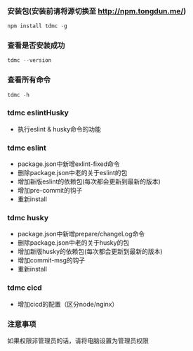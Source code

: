 <!--
 * @Author: zyj yongjian.zheng@tongdun.me
 * @Date: 2022-04-29 15:24:35
 * @LastEditors: zyj yongjian.zheng@tongdun.me
 * @LastEditTime: 2022-05-16 10:18:44
 * @FilePath: /td-lint-cli/README.md
 * @Description: 这是默认设置,请设置`customMade`, 打开koroFileHeader查看配置 进行设置: https://github.com/OBKoro1/koro1FileHeader/wiki/%E9%85%8D%E7%BD%AE
-->
### 安装包(安装前请将源切换至 <http://npm.tongdun.me/>)

``` javascript
npm install tdmc -g
```

### 查看是否安装成功

``` javascript
tdmc --version
```

### 查看所有命令

``` javascript
tdmc -h
```

### tdmc eslintHusky

- 执行eslint & husky命令的功能

### tdmc eslint

- package.json中新增exlint-fixed命令
- 删除package.json中老的关于eslint的包
- 增加新版eslint的依赖包(每次都会更新到最新的版本)
- 增加pre-commit的钩子
- 重新install
  
### tdmc husky

- package.json中新增prepare/changeLog命令
- 删除package.json中老的关于husky的包
- 增加新版husky的依赖包(每次都会更新到最新的版本)
- 增加commit-msg的钩子
- 重新install
  
### tdmc cicd

- 增加cicd的配置（区分node/nginx）

### 注意事项
如果权限非管理员的话，请将电脑设置为管理员权限
